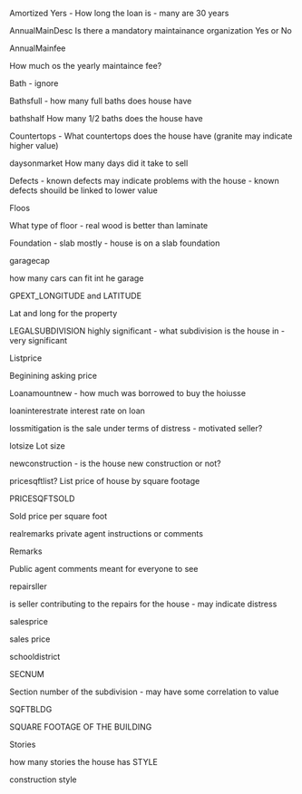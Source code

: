 Amortized Yers - How long the loan is - many are 30 years

AnnualMainDesc
Is there a mandatory maintainance organization Yes or No

AnnualMainfee

How much os the yearly maintaince fee?

Bath - ignore

Bathsfull - how many full baths does house have

bathshalf
How many 1/2 baths does the house have

Countertops - 
What countertops does the house have (granite may indicate higher value)

daysonmarket
How many days did it take to sell

Defects - known defects may indicate problems with the house - known defects shouild be linked to lower value

Floos

What type of floor - real wood is better than laminate

Foundation - slab mostly - house is on a slab foundation

garagecap

how many cars can fit int he garage


GPEXT_LONGITUDE and LATITUDE

Lat and long for the property


LEGALSUBDIVISION
highly significant - what subdivision is the house in - very significant

Listprice

Beginining asking price

Loanamountnew - how much was borrowed to buy the hoiusse

loaninterestrate
interest rate on loan

lossmitigation
is the sale under terms of distress - motivated seller?

lotsize
Lot size

newconstruction - is the house new construction or not?


pricesqftlist?
List price of house by square footage

PRICESQFTSOLD

Sold price per square foot

realremarks
private agent instructions or comments

Remarks

Public agent comments meant for everyone to see


repairsller

is seller contributing to the repairs for the house - may indicate distress

salesprice

sales price

schooldistrict

SECNUM

Section number of the subdivision - may have some correlation to value



SQFTBLDG

SQUARE FOOTAGE OF THE BUILDING



Stories

how many stories the house has
STYLE

construction style










